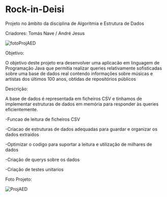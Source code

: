 # Rock-in-Deisi

Projeto no âmbito da disciplina de Algoritmia e Estrutura de Dados 

Criadores: Tomás Nave / André Jesus

![fotoProjAED](https://github.com/TomasNave-a22208623/Rock-in-Deisi/assets/127102331/18708929-8e5c-4745-a198-05febd56d604)

Objetivo:

O objetivo deste projeto era desenvolver uma aplicacão em linguagem de Programação Java que permitia realizar queries relativamente sofisticadas sobre uma base de dados real contendo informações sobre músicas e artistas dos últimos 100 anos, obtidas de repositórios públicos

Descrição:

A base de dados é representada em ficheiros CSV e tinhamos de implementar estruturas de dados em memória para responder às queries eficientemente.

-Funcao de leitura de ficheiros CSV

-Criacao de estruturas de dados adequadas para guardar e organizar os dados extraidos

-Optimizar o codigo para suportar a leitura e utilização de milhares de dados 

-Criação de querys sobre os dados 

-Criação de testes unitarios 

Foto Projeto:

![ProjAED](https://github.com/TomasNave-a22208623/Rock-in-Deisi/assets/127102331/6c43afa5-4d03-4b71-b56f-1b85da357fff)


